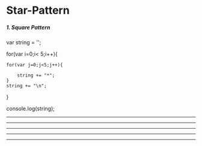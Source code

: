 # Star-Pattern

##### 1. Square Pattern

var string = '';

for(var i=0;i< 5;i++){

    for(var j=0;j<5;j++){
        
        string += "*";
    }
    string += "\n";
}


console.log(string);  
*****
*****
*****
*****
*****
